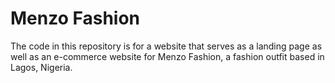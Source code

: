 # Menzo Fashion

The code in this repository is for a website that serves as a landing page as well as an e-commerce website for Menzo Fashion, a fashion outfit based in Lagos, Nigeria.